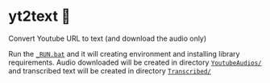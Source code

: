 # yt2text 📼
Convert Youtube URL to text (and download the audio only)

Run the [`_RUN.bat`](/_RUN.bat) and it will creating environment and installing library requirements.
Audio downloaded will be created in directory [`YoutubeAudios/`](/YoutubeAudios/) and transcribed text will be created in directory [`Transcribed/`](/Transcribed/)
